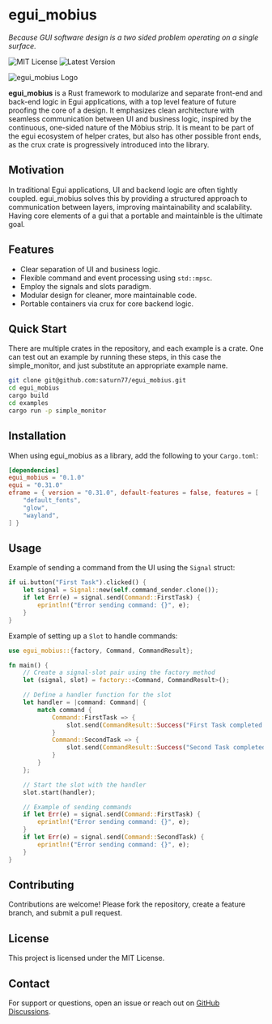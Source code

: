 # egui_mobius  
*Because GUI software design is a two sided problem operating on a single surface.*


![MIT License](https://img.shields.io/badge/license-MIT-blue.svg)
![Latest Version](https://img.shields.io/badge/version-0.1.0-green.svg)


![egui_mobius Logo](./assets/mobius_strip.png)  

**egui_mobius** is a Rust framework to modularize and separate front-end and back-end logic in Egui applications, with a top level feature of future proofing the core of a design. It emphasizes clean architecture with seamless communication between UI and business logic, inspired by the continuous, one-sided nature of the Möbius strip. It is meant to be part of the egui ecosystem of helper crates, but also has other possible front ends, as the crux crate is progressively introduced into the library.  

## Motivation 
In traditional Egui applications, UI and backend logic are often tightly coupled. egui_mobius solves this by providing a structured approach to communication between layers, improving maintainability and scalability. Having core elements of a gui that a portable and maintainble is the ultimate goal.  

## Features  
- Clear separation of UI and business logic.  
- Flexible command and event processing using `std::mpsc`.
- Employ the signals and slots paradigm.   
- Modular design for cleaner, more maintainable code. 
- Portable containers via crux for core backend logic.  

## Quick Start
There are multiple crates in the repository, and each example
is a crate. 
One can test out an example by running these steps, in this
case the simple_monitor, and just substitute an appropriate 
example name.  
```bash
git clone git@github.com:saturn77/egui_mobius.git 
cd egui_mobius
cargo build
cd examples
cargo run -p simple_monitor
```

## Installation
When using egui_mobius as a library, add the following to your `Cargo.toml`:  
```toml
[dependencies]
egui_mobius = "0.1.0"
egui = "0.31.0"
eframe = { version = "0.31.0", default-features = false, features = [
    "default_fonts", 
    "glow",          
    "wayland",       
] }
```  

## Usage  
Example of sending a command from the UI using the `Signal` struct:
```rust
if ui.button("First Task").clicked() {
    let signal = Signal::new(self.command_sender.clone());
    if let Err(e) = signal.send(Command::FirstTask) {
        eprintln!("Error sending command: {}", e);
    }
}
```

Example of setting up a `Slot` to handle commands:
```rust
use egui_mobius::{factory, Command, CommandResult};

fn main() {
    // Create a signal-slot pair using the factory method
    let (signal, slot) = factory::<Command, CommandResult>();

    // Define a handler function for the slot
    let handler = |command: Command| {
        match command {
            Command::FirstTask => {
                slot.send(CommandResult::Success("First Task completed!".to_string())).unwrap();
            }
            Command::SecondTask => {
                slot.send(CommandResult::Success("Second Task completed!".to_string())).unwrap();
            }
        }
    };

    // Start the slot with the handler
    slot.start(handler);

    // Example of sending commands
    if let Err(e) = signal.send(Command::FirstTask) {
        eprintln!("Error sending command: {}", e);
    }
    if let Err(e) = signal.send(Command::SecondTask) {
        eprintln!("Error sending command: {}", e);
    }
}
```

## Contributing  
Contributions are welcome! Please fork the repository, create a feature branch, and submit a pull request.  

## License  
This project is licensed under the MIT License.  

## Contact  
For support or questions, open an issue or reach out on [GitHub Discussions](https://github.com/saturn77/egui_mobius/discussions).
